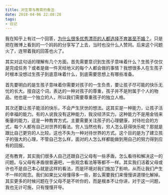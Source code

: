 ```yaml
---
title: 对生育与教育的看法
date: 2018-04-06 22:08:28
tags:
- 日记
---
```


我在知乎上有过一个回答，[为什么很多优秀漂亮的人都选择不育甚至不婚？](https://www.zhihu.com/question/23117383/answer/226618973)。只是把在微博上看到的一个妈妈的分享写了上去，当时也没什么人赞同。后来这个问题火了，连带着我的回答也火了。

其实对这句话的理解有几个方面。首先需要意识到生孩子意味着什么？生孩子仅仅是完成任务？或者是做一件天经地义的每个人都会做的事情？我想很多人在生孩子时根本没想过生孩子到底意味着什么，到底需要思想上有哪些准备。

首先要明白的是生孩子意味着你需要对孩子的一生负责，要让孩子尽可能的快乐无忧的长大。擅自这个词，表达的一种对孩子的尊重，孩子并不是附属于个人的物品，他也是一个独立的人，所以我们需要尊重孩子的独立人格。

其次还要让孩子能活的快乐，不会产生厌世的想法。这其实是一种能力，让孩子活的幸福的能力。有的人说我没有这种能力，我没经济实力。这种能力不是用金钱来衡量的能力，这是一种教育方式。主要需要关注孩子的心理健康，对待社会的方式，每个人都有自己对世界的看法。穷人当然也有，穷人怎么获得快乐呢？那就是跟比自己更穷的人比较。这也不失为一种对待世界的方式。这个目的是为了建立孩子的强大的心理，不管自己怎么样，面对的人怎么样都能做到用自己的努力得到应有的回报。

还有教育，其实我们很多人自己还跟自己父母有一些矛盾，怎么看待和解决这一的问题。与父母有矛盾很普遍吧，一些观念看法等等都不一样。其实我们活着父母或许也不是自己本心就是这样的看法，而是环境对我们施加了影响，从而让我们产生不一样的观念。我们如果比父母懂得多一些，那么需要我们来慢慢讲道理化解掉。其实更多的时候问题在于父母不是不听你的，而是根本不让你讲，对于这一问题，我也无计可施，只有慢慢开导。
